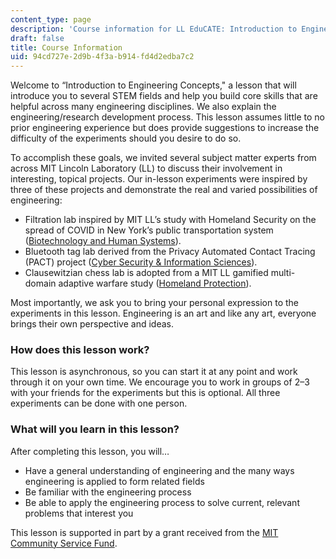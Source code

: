 ```yaml
---
content_type: page
description: 'Course information for LL EduCATE: Introduction to Engineering Concepts.'
draft: false
title: Course Information
uid: 94cd727e-2d9b-4f3a-b914-fd4d2edba7c2
---
```

Welcome to “Introduction to Engineering Concepts," a lesson that will introduce you to several STEM fields and help you build core skills that are helpful across many engineering disciplines. We also explain the engineering/research development process. This lesson assumes little to no prior engineering experience but does provide suggestions to increase the difficulty of the experiments should you desire to do so.

To accomplish these goals, we invited several subject matter experts from across MIT Lincoln Laboratory (LL) to discuss their involvement in interesting, topical projects. Our in-lesson experiments were inspired by three of these projects and demonstrate the real and varied possibilities of engineering:

- Filtration lab inspired by MIT LL’s study with Homeland Security on the spread of COVID in New York’s public transportation system ([Biotechnology and Human Systems](https://www.ll.mit.edu/r-d/biotechnology-and-human-systems)).
- Bluetooth tag lab derived from the Privacy Automated Contact Tracing (PACT) project ([Cyber Security & Information Sciences](https://www.ll.mit.edu/r-d/cyber-security-and-information-sciences)).
- Clausewitzian chess lab is adopted from a MIT LL gamified multi-domain adaptive warfare study ([Homeland Protection](https://www.ll.mit.edu/r-d/homeland-protection)). 

Most importantly, we ask you to bring your personal expression to the experiments in this lesson. Engineering is an art and like any art, everyone brings their own perspective and ideas.

### **How does this lesson work?**

This lesson is asynchronous, so you can start it at any point and work through it on your own time. We encourage you to work in groups of 2–3 with your friends for the experiments but this is optional. All three experiments can be done with one person.

### **What will you learn in this lesson?**

After completing this lesson, you will…

- Have a general understanding of engineering and the many ways engineering is applied to form related fields
- Be familiar with the engineering process
- Be able to apply the engineering process to solve current, relevant problems that interest you

This lesson is supported in part by a grant received from the [MIT Community Service Fund](https://csf.mit.edu/).